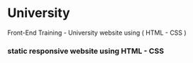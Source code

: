 # University
Front-End Training - University website using ( HTML - CSS )
### static responsive website using HTML - CSS
